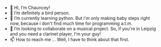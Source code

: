 - 👋 Hi, I’m Chauncey!
- 👀 I’m definitely a bird person. 
- 🌱 I’m currently learning python. But i'm only making baby steps right now, because i don't find much time for programming a.t.m.
- 💞️ I’m looking to collaborate on a musical project. So, if you're in Leipzig and you need a clarinet player, I'm your guy!
- 📫 How to reach me ... Well, I have to think about that first.

<!---
c-gardiner/c-gardiner is a ✨ special ✨ repository because its `README.md` (this file) appears on your GitHub profile.
You can click the Preview link to take a look at your changes.
--->

